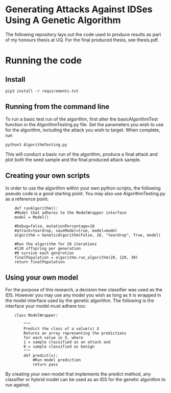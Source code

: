 # Generating Attacks Against IDSes Using A Genetic Algorithm
The following repository lays out the code used to produce results as part of my honours thesis at UQ. For the final produced thesis, see thesis.pdf.

# Running the code
## Install
```pip3 install -r requirements.txt```

## Running from the command line
To run a basic test run of the algorithm, first alter the basicAlgorithmTest function in the AlgorithmTesting.py file. Set the parameters you wish to use for the algorithm, including the attack you wish to target. When complete, run

```python3 AlgorithmTesting.py```

This will conduct a basic run of the algorithm, produce a final attack and plot both the seed sample and the final produced attack sample.


## Creating your own scripts
In order to use the algorithm within your own python scripts, the following pseudo code is a good starting point. You may also use AlgorithmTesting.py as a reference point.

```
    def runAlgorithm():
    #Model that adheres to the ModelWrapper interface
    model = Model()
    
    #Debug=false, mutationPercentage=18
    #attack=teardrop, saveModel=true, model=model
    algorithm = GeneticAlgorithm(False, 18, "teardrop", True, model)
    
    #Run the algorithm for 20 iterations
    #120 offspring per generation
    #0 survive each generation
    finalPopulation = algorithm.run_algorithm(20, 120, 30)
    return finalPopulation
```

## Using your own model
For the purpose of this research, a decision tree classifier was used as the IDS. However you may use any model you wish as long as it is wrapped in the model interface used by the genetic algorithm. The following is the interface your model must adhere too:

```
    class ModelWrapper:
        
        """
        Predict the class of a value(s) X
        Returns an array representing the predictions 
        for each value in X, where
        1 = sample classified as an attack and
        0 = sample classified as benign
        """
        def predict(x):
            #Run model prediction
            return pass
```
By creating your own model that implements the predict method, any classifier or hybrid model can be used as an IDS for the genetic algorithm to run against.